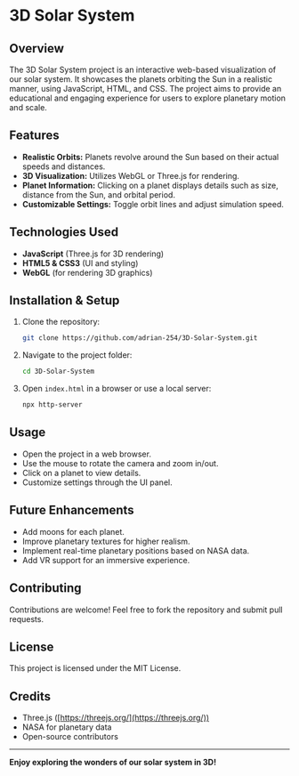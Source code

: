 # 3D Solar System

## Overview

The 3D Solar System project is an interactive web-based visualization of our solar system. It showcases the planets orbiting the Sun in a realistic manner, using JavaScript, HTML, and CSS. The project aims to provide an educational and engaging experience for users to explore planetary motion and scale.

## Features

- **Realistic Orbits:** Planets revolve around the Sun based on their actual speeds and distances.
- **3D Visualization:** Utilizes WebGL or Three.js for rendering.
- **Planet Information:** Clicking on a planet displays details such as size, distance from the Sun, and orbital period.
- **Customizable Settings:** Toggle orbit lines and adjust simulation speed.

## Technologies Used

- **JavaScript** (Three.js for 3D rendering)
- **HTML5 & CSS3** (UI and styling)
- **WebGL** (for rendering 3D graphics)

## Installation & Setup

1. Clone the repository:
   ```sh
   git clone https://github.com/adrian-254/3D-Solar-System.git
   ```
2. Navigate to the project folder:
   ```sh
   cd 3D-Solar-System
   ```
3. Open `index.html` in a browser or use a local server:
   ```sh
   npx http-server
   ```

## Usage

- Open the project in a web browser.
- Use the mouse to rotate the camera and zoom in/out.
- Click on a planet to view details.
- Customize settings through the UI panel.

## Future Enhancements

- Add moons for each planet.
- Improve planetary textures for higher realism.
- Implement real-time planetary positions based on NASA data.
- Add VR support for an immersive experience.

## Contributing

Contributions are welcome! Feel free to fork the repository and submit pull requests.

## License

This project is licensed under the MIT License.

## Credits

- Three.js ([https://threejs.org/](https://threejs.org/))
- NASA for planetary data
- Open-source contributors

---

**Enjoy exploring the wonders of our solar system in 3D!**

